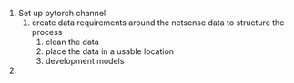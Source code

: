 1. Set up pytorch channel
	1. create data requirements around the netsense data to structure the process
		1. clean the data
		2. place the data in a usable location
		3. development models
2. 
